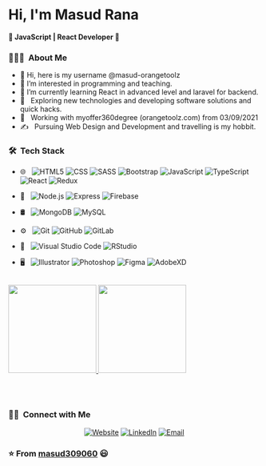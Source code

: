 # Hi, I'm Masud Rana
**🚀 JavaScript | React Developer 🚀** 
<!-- ![](https://yata-apix-a9caea66-ad78-425f-aa08-e292558ebb65.lss.locawebcorp.com.br/b7c7dbff38ae4f419c94ce8d2254b9d9.png) -->

<h3> 👨🏻‍💻 &nbsp;About Me </h3>

- 👋 Hi, here is my username @masud-orangetoolz
- 👀 I’m interested in programming and teaching. 
- 🌱 I’m currently learning React in advanced level and laravel for backend. 
- 🤔 &nbsp; Exploring new technologies and developing software solutions and quick hacks.
- 💼 &nbsp; Working with myoffer360degree (orangetoolz.com) from 03/09/2021  
- ✍️ &nbsp; Pursuing Web Design and Development and travelling is my hobbit.

<h3> 🛠 &nbsp;Tech Stack </h3>

- 🌐 &nbsp;
  ![HTML5](https://img.shields.io/badge/-HTML5-333333?style=flat&logo=HTML5)
  ![CSS](https://img.shields.io/badge/-CSS-333333?style=flat&logo=CSS3&logoColor=1572B6)
  ![SASS](https://img.shields.io/badge/-SASS-333333?style=flat&logo=sass&logoColor=e84393)
  ![Bootstrap](https://img.shields.io/badge/-Bootstrap-333333?style=flat&logo=bootstrap&logoColor=563D7C)
  ![JavaScript](https://img.shields.io/badge/-JavaScript-333333?style=flat&logo=javascript)
  ![TypeScript](https://img.shields.io/badge/-TypeScript-333333?style=flat&logo=typescript)
  ![React](https://img.shields.io/badge/-React-333333?style=flat&logo=react) 
  ![Redux](https://img.shields.io/badge/-Redux-333333?style=flat&logo=redux&logoColor=3742fa)
  

- 🔗 &nbsp;
  ![Node.js](https://img.shields.io/badge/-Node.js-333333?style=flat&logo=node.js)
  ![Express](https://img.shields.io/badge/-Express-333333?style=flat&logo=express)
  ![Firebase](https://img.shields.io/badge/-Firebase-333333?style=flat&logo=firebase)
 
- 🛢 &nbsp;
  ![MongoDB](https://img.shields.io/badge/-MongoDB-333333?style=flat&logo=mongodb)
  ![MySQL](https://img.shields.io/badge/-MySQL-333333?style=flat&logo=mysql&logoColor=3498db)
  
- ⚙️ &nbsp;
  ![Git](https://img.shields.io/badge/-Git-333333?style=flat&logo=git)
  ![GitHub](https://img.shields.io/badge/-GitHub-333333?style=flat&logo=github) 
  ![GitLab](https://img.shields.io/badge/-GitLab-333333?style=flat&logo=gitlab)
  
- 🔧 &nbsp;
  ![Visual Studio Code](https://img.shields.io/badge/-Visual%20Studio%20Code-333333?style=flat&logo=visual-studio-code&logoColor=007ACC)
  ![RStudio](https://img.shields.io/badge/-RStudio-333333?style=flat&logo=rstudio)
  
- 🖥 &nbsp; 
  ![Illustrator](https://img.shields.io/badge/-Illustrator-333333?style=flat&logo=adobe-illustrator)
  ![Photoshop](https://img.shields.io/badge/-Photoshop-333333?style=flat&logo=adobe-photoshop)
  ![Figma](https://img.shields.io/badge/-Figma-333333?style=flat&logo=figma)
  ![AdobeXD](https://img.shields.io/badge/-AdobeXD-333333?style=flat&logo=adobexd)

<br/>

<a href="https://github.com/masud309060">
  <img height="176em" src="https://github-readme-stats.vercel.app/api?username=masud309060&theme=buefy&show_icons=true" />
  <img height="176em" src="https://github-readme-stats.vercel.app/api/top-langs/?username=masud309060&theme=buefy&layout=compact" />
</a>

<br/> <br/> 

### 🤝🏻 &nbsp;Connect with Me 
<p align="center">
<a href="https://portfolio-of-md-masud-rana.netlify.app/" target="_blank" rel="noopener"><img alt="Website" src="https://img.shields.io/website?color=blue&label=Website&logo=google-chrome&style=for-the-badge&up_message=MD%20MASUD%20RANA&url=https%3A%2F%2Fportfolio-of-md-masud-rana.netlify.app%2F"></a>
<a href="https://www.linkedin.com/in/masud309060/" target="_blank" rel="noopener"><img alt="LinkedIn" src="https://img.shields.io/badge/LinkedIn-masud309060-blue?style=for-the-badge&logo=linkedin"></a>
<!-- <a href="https://www.instagram.com/masud309060/" target="_blank" rel="noopener"><img alt="Instagram" src="https://img.shields.io/badge/Instagram-masud309060__-blue?style=for-the-badge&logo=instagram"></a> -->
<a href="mailto:masud309060@gmail.com" target="_blank" rel="noopener"><img alt="Email" src="https://img.shields.io/badge/Email-masud309060@gmail.com-blue?style=for-the-badge&logo=gmail"></a>
</p>

### ⭐️ From [masud309060](https://github.com/masud309060) 😃 



<!-- -------------------- separate --------------------------- -->

<!-- - 👋 Hi, I’m @masud-orangetoolz
- 👀 I’m interested in ...
- 🌱 I’m currently learning ...
- 💞️ I’m looking to collaborate on ...
- 📫 How to reach me ... -->

<!---
masud-orangetoolz/masud-orangetoolz is a ✨ special ✨ repository because its `README.md` (this file) appears on your GitHub profile.
You can click the Preview link to take a look at your changes.

--->
